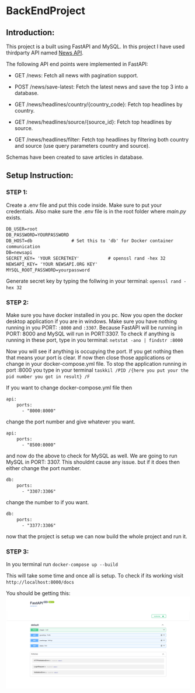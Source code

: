 # BackEndProject

## Introduction:
This project is a built using FastAPI and MySQL. In this project I have used thirdparty API named [News API](https://newsapi.org/). 

The following API end points were implemented in FastAPI:

* GET /news: Fetch all news with pagination support.

* POST /news/save-latest: Fetch the latest news and save the top 3 into a database.

* GET /news/headlines/country/{country_code}: Fetch top headlines by country.

* GET /news/headlines/source/{source_id}: Fetch top headlines by source.

* GET /news/headlines/filter: Fetch top headlines by filtering both country and source (use query parameters country and source). 

Schemas have been created to save articles in database. 


## Setup Instruction:

### STEP 1:
Create a .env file and put this code inside. Make sure to put your credentials. Also make sure the .env file is in the root folder where *main.py* exists.

```
DB_USER=root
DB_PASSWORD=YOURPASSWORD
DB_HOST=db               # Set this to 'db' for Docker container communication
DB=newsapi
SECRET_KEY= 'YOUR SECRETKEY'           # openssl rand -hex 32
NEWSAPI_KEY= 'YOUR NEWSAPI.ORG KEY'
MYSQL_ROOT_PASSWORD=yourpassword
```

Generate secret key by typing the follwing in your terminal:
`openssl rand -hex 32`

### STEP 2:
Make sure you have docker installed in you pc. Now you open the docker desktop application if you are in windows.
Make sure you have nothing running in you PORT: `:8000` and `:3307`. Because FastAPI will be running in PORT: 8000 and MySQL will run in PORT:3307.
To check if anything is running in these port, type in you terminal:
`netstat -ano | findstr :8000`

Now you will see if anything is occupying the port. If you get nothing then that means your port is clear. If now then close those applications or change
in your docker-compose.yml file. To stop the application running in port :8000 you type in your terminal
`taskkil /PID /{here you put your the pid number you got in result} /F`

If you want to change docker-compose.yml file then
```
api:
    ports:
      - "8000:8000"
```
change the port number and give whatever you want.
```
api:
    ports:
      - "8500:8000"
```

and now do the above to check for MySQL as well. We are going to run MySQL in PORT: 3307. This shouldnt cause any issue. but if it does then either change the port number.
```
db:
    ports:
      - "3307:3306" 
```
change the number to if you want.
```
db:
    ports:
      - "3377:3306" 
```

now that the project is setup we can now build the whole project and run it.

### STEP 3:
In you terminal run
`docker-compose up --build`

This will take some time and once all is setup. To check if its working visit
`http://localhost:8000/docs`

You should be getting this:
![Alt text](https://raw.githubusercontent.com/maisha-maliha/BackEndProject/refs/heads/master/image.png)
